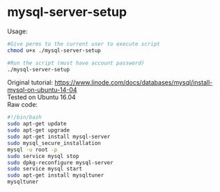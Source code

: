 # mysql-server-setup
  Usage:
 ```bash
#Give perms to the current user to execute script
chmod u+x ./mysql-server-setup

#Run the script (must have account password)
./mysql-server-setup
```  
  Original tutorial: https://www.linode.com/docs/databases/mysql/install-mysql-on-ubuntu-14-04  
  Tested on Ubuntu 16.04  
  Raw code: 
```bash
#!/bin/bash  
sudo apt-get update  
sudo apt-get upgrade  
sudo apt-get install mysql-server  
sudo mysql_secure_installation  
mysql -u root -p  
sudo service mysql stop  
sudo dpkg-reconfigure mysql-server  
sudo service mysql start  
sudo apt-get install mysqltuner  
mysqltuner  
``` 
